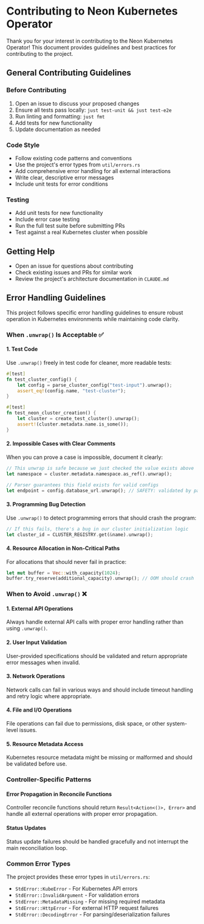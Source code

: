 # Contributing to Neon Kubernetes Operator
Thank you for your interest in contributing to the Neon Kubernetes Operator! This document provides guidelines and best practices for contributing to the project.

## General Contributing Guidelines

### Before Contributing

1. Open an issue to discuss your proposed changes
2. Ensure all tests pass locally: `just test-unit && just test-e2e`
3. Run linting and formatting: `just fmt`
4. Add tests for new functionality
5. Update documentation as needed

### Code Style

- Follow existing code patterns and conventions
- Use the project's error types from `util/errors.rs`
- Add comprehensive error handling for all external interactions
- Write clear, descriptive error messages
- Include unit tests for error conditions

### Testing

- Add unit tests for new functionality
- Include error case testing
- Run the full test suite before submitting PRs
- Test against a real Kubernetes cluster when possible

## Getting Help

- Open an issue for questions about contributing
- Check existing issues and PRs for similar work
- Review the project's architecture documentation in `CLAUDE.md`

## Error Handling Guidelines

This project follows specific error handling guidelines to ensure robust operation in Kubernetes environments while maintaining code clarity.

### When `.unwrap()` Is Acceptable ✅

#### 1. Test Code
Use `.unwrap()` freely in test code for cleaner, more readable tests:

```rust
#[test]
fn test_cluster_config() {
    let config = parse_cluster_config("test-input").unwrap();
    assert_eq!(config.name, "test-cluster");
}

#[test]
fn test_neon_cluster_creation() {
    let cluster = create_test_cluster().unwrap();
    assert!(cluster.metadata.name.is_some());
}
```

#### 2. Impossible Cases with Clear Comments
When you can prove a case is impossible, document it clearly:

```rust
// This unwrap is safe because we just checked the value exists above
let namespace = cluster.metadata.namespace.as_ref().unwrap();

// Parser guarantees this field exists for valid configs
let endpoint = config.database_url.unwrap(); // SAFETY: validated by parser
```

#### 3. Programming Bug Detection
Use `.unwrap()` to detect programming errors that should crash the program:

```rust
// If this fails, there's a bug in our cluster initialization logic
let cluster_id = CLUSTER_REGISTRY.get(&name).unwrap();
```

#### 4. Resource Allocation in Non-Critical Paths
For allocations that should never fail in practice:

```rust
let mut buffer = Vec::with_capacity(1024);
buffer.try_reserve(additional_capacity).unwrap(); // OOM should crash
```

### When to Avoid `.unwrap()` ❌

#### 1. External API Operations
Always handle external API calls with proper error handling rather than using `.unwrap()`.

#### 2. User Input Validation
User-provided specifications should be validated and return appropriate error messages when invalid.

#### 3. Network Operations
Network calls can fail in various ways and should include timeout handling and retry logic where appropriate.

#### 4. File and I/O Operations
File operations can fail due to permissions, disk space, or other system-level issues.

#### 5. Resource Metadata Access
Kubernetes resource metadata might be missing or malformed and should be validated before use.

### Controller-Specific Patterns

#### Error Propagation in Reconcile Functions
Controller reconcile functions should return `Result<Action<()>, Error>` and handle all external operations with proper error propagation.

#### Status Updates
Status update failures should be handled gracefully and not interrupt the main reconciliation loop.

### Common Error Types

The project provides these error types in `util/errors.rs`:

- `StdError::KubeError` - For Kubernetes API errors
- `StdError::InvalidArgument` - For validation errors
- `StdError::MetadataMissing` - For missing required metadata
- `StdError::HttpError` - For external HTTP request failures
- `StdError::DecodingError` - For parsing/deserialization failures

